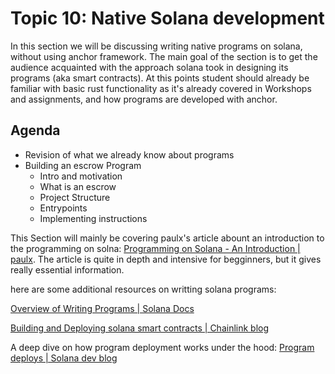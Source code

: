 # Topic 10: Native Solana development

In this section we will be discussing writing native programs on solana, without using anchor framework. The main goal of the section is to get the audience acquainted with the approach solana took in designing its programs (aka smart contracts). At this points student should already be familiar with basic rust functionality as it's already covered in Workshops and assignments, and how programs are developed with anchor.

## Agenda

* Revision of what we already know about programs
* Building an escrow Program
  * Intro and motivation
  * What is an escrow
  * Project Structure
  * Entrypoints
  * Implementing instructions

This Section will mainly be covering paulx's article abount an introduction to the programming on solna: [Programming on Solana - An Introduction | paulx](https://paulx.dev/blog/2021/01/14/programming-on-solana-an-introduction/). The article is quite in depth and intensive for begginners, but it gives really essential information.

here are some additional resources on writting solana programs:

[Overview of Writing Programs | Solana Docs](https://docs.solana.com/developing/on-chain-programs/overview)

[Building and Deploying solana smart contracts | Chainlink blog](https://blog.chain.link/how-to-build-and-deploy-a-solana-smart-contract/)

A deep dive on how program deployment works under the hood: [Program deploys | Solana dev blog](https://jstarry.notion.site/Program-deploys-29780c48794c47308d5f138074dd9838)

